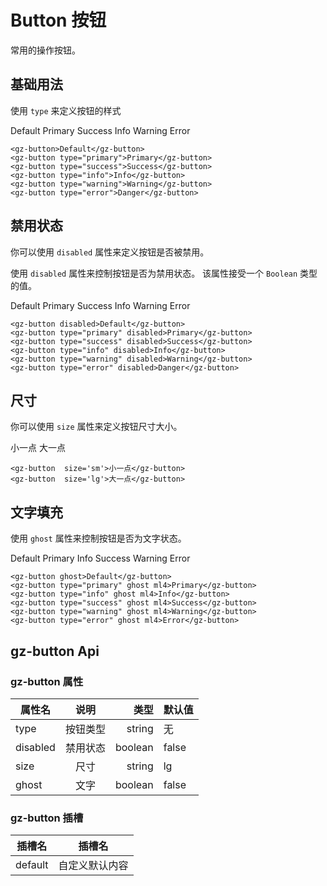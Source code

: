 

# Button 按钮
常用的操作按钮。

## 基础用法
使用  `type` 来定义按钮的样式



<div>
<gz-button >Default</gz-button>
<gz-button type="primary" ml4>Primary</gz-button>
<gz-button type="success" ml4>Success</gz-button>
<gz-button type="info" ml4>Info</gz-button>
<gz-button type="warning" ml4>Warning</gz-button>
<gz-button type="error" ml4>Error</gz-button>
</div>

```vue 
<gz-button>Default</gz-button>
<gz-button type="primary">Primary</gz-button>
<gz-button type="success">Success</gz-button>
<gz-button type="info">Info</gz-button>
<gz-button type="warning">Warning</gz-button>
<gz-button type="error">Danger</gz-button>
```

## 禁用状态
你可以使用 `disabled` 属性来定义按钮是否被禁用。

使用 `disabled` 属性来控制按钮是否为禁用状态。 该属性接受一个 `Boolean` 类型的值。

<div>
<gz-button disabled>Default</gz-button>
<gz-button type="primary" ml4 disabled>Primary</gz-button>
<gz-button type="success" ml4 disabled>Success</gz-button>
<gz-button type="info" ml4 disabled>Info</gz-button>
<gz-button type="warning" ml4 disabled>Warning</gz-button>
<gz-button type="error" ml4 disabled>Error</gz-button>
</div>

```vue 
<gz-button disabled>Default</gz-button>
<gz-button type="primary" disabled>Primary</gz-button>
<gz-button type="success" disabled>Success</gz-button>
<gz-button type="info" disabled>Info</gz-button>
<gz-button type="warning" disabled>Warning</gz-button>
<gz-button type="error" disabled>Danger</gz-button>
```

## 尺寸
你可以使用 `size` 属性来定义按钮尺寸大小。


<div>
<gz-button size='sm' >小一点</gz-button>
<gz-button    ml4>大一点</gz-button>

</div>

```vue 
<gz-button  size='sm'>小一点</gz-button>
<gz-button  size='lg'>大一点</gz-button>
```

## 文字填充
使用 `ghost` 属性来控制按钮是否为文字状态。

<div>
<gz-button ghost>Default</gz-button>
    <gz-button type="primary" ghost ml4>
      Primary
    </gz-button>
    <gz-button type="info" ghost ml4>
      Info
    </gz-button>
    <gz-button type="success" ghost ml4>
      Success
    </gz-button>
    <gz-button type="warning" ghost ml4>
      Warning
    </gz-button>
    <gz-button type="error" ghost ml4>
      Error
    </gz-button>
</div>

``` vue
<gz-button ghost>Default</gz-button>
<gz-button type="primary" ghost ml4>Primary</gz-button>
<gz-button type="info" ghost ml4>Info</gz-button>
<gz-button type="success" ghost ml4>Success</gz-button>
<gz-button type="warning" ghost ml4>Warning</gz-button>
<gz-button type="error" ghost ml4>Error</gz-button>
```

## gz-button Api
### gz-button 属性

| 属性名   |   说明   |    类型 | 默认值 |
| -------- | :------: | ------: | ------ |
| type     | 按钮类型 |  string | 无     |
| disabled | 禁用状态 | boolean | false  |
| size     |   尺寸   |  string | lg     |
| ghost    |   文字   | boolean | false  |

### gz-button 插槽

| 插槽名  |     插槽名     |
| ------- | :------------: |
| default | 自定义默认内容 |
